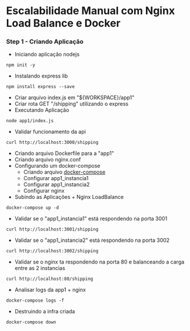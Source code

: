 # Escalabilidade Manual com Nginx Load Balance e Docker

### Step 1 - Criando Aplicação
* Iniciando aplicação nodejs
```
npm init -y
```
* Instalando express lib
```
npm install express --save
```
* Criar arquivo index.js em "${WORKSPACE}/app1"
* Criar rota GET "/shipping" utilizando o express
* Executando Aplicação
```
node app1/index.js
```
* Validar funcionamento da api
```
curl http://localhost:3000/shipping
```
* Criando arquivo Dockerfile para a "app1"
* Criando arquivo nginx.conf
* Configurando um docker-compose
  * Criando arquivo [docker-compose](./docker-compose.yaml)
  * Configurar app1_instancia1
  * Configurar app1_instancia2
  * Configurar nginx
* Subindo as Aplicações + Nginx LoadBalance
```
docker-compose up -d
```
* Validar se o "app1_instancia1" está respondendo na porta 3001
```
curl http://localhost:3001/shipping
```
* Validar se o "app1_instancia2" está respondendo na porta 3002
```
curl http://localhost:3002/shipping
```
* Validar se o nginx ta respondendo na porta 80 e balanceando a carga entre as 2 instancias
```
curl http://localhost:80/shipping
```
* Analisar logs da app1 + nginx
```
docker-compose logs -f
```
* Destruindo a infra criada
```
docker-compose down
```